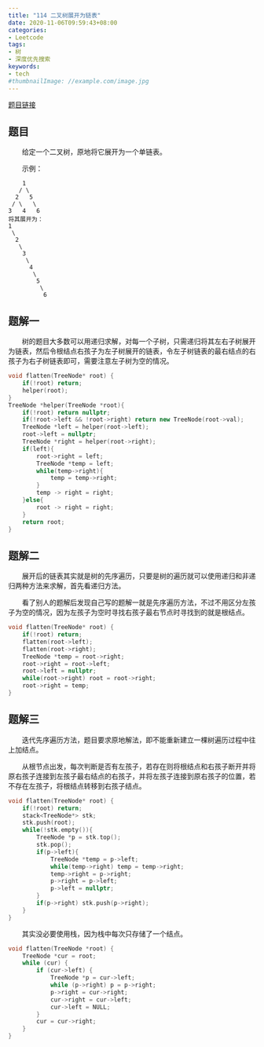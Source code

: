 ```yaml
---
title: "114 二叉树展开为链表"
date: 2020-11-06T09:59:43+08:00
categories:
- Leetcode
tags:
- 树
- 深度优先搜索
keywords:
- tech
#thumbnailImage: //example.com/image.jpg
---
```

[题目链接](https://leetcode-cn.com/problems/flatten-binary-tree-to-linked-list/)
<!--more-->
## 题目
　　给定一个二叉树，原地将它展开为一个单链表。

　　示例：
```
    1
   / \
  2   5
 / \   \
3   4   6
将其展开为：
1
 \
  2
   \
    3
     \
      4
       \
        5
         \
          6
```

## 题解一
　　树的题目大多数可以用递归求解，对每一个子树，只需递归将其左右子树展开为链表，然后令根结点右孩子为左子树展开的链表，令左子树链表的最右结点的右孩子为右子树链表即可，需要注意左子树为空的情况。

```cpp
void flatten(TreeNode* root) {
    if(!root) return;
    helper(root);
}
TreeNode *helper(TreeNode *root){
    if(!root) return nullptr;
    if(!root->left && !root->right) return new TreeNode(root->val);
    TreeNode *left = helper(root->left);
    root->left = nullptr;
    TreeNode *right = helper(root->right);
    if(left){
        root->right = left;
        TreeNode *temp = left;
        while(temp->right){
            temp = temp->right;
        }
        temp -> right = right;
    }else{
        root -> right = right;
    }
    return root;
}
```

## 题解二
　　展开后的链表其实就是树的先序遍历，只要是树的遍历就可以使用递归和非递归两种方法来求解，首先看递归方法。

　　看了别人的题解后发现自己写的题解一就是先序遍历方法，不过不用区分左孩子为空的情况，因为左孩子为空时寻找右孩子最右节点时寻找到的就是根结点。

```cpp
void flatten(TreeNode* root) {
    if(!root) return;
    flatten(root->left);
    flatten(root->right);
    TreeNode *temp = root->right;
    root->right = root->left;
    root->left = nullptr;
    while(root->right) root = root->right;
    root->right = temp;
}
```

## 题解三
　　迭代先序遍历方法，题目要求原地解法，即不能重新建立一棵树遍历过程中往上加结点。

　　从根节点出发，每次判断是否有左孩子，若存在则将根结点和右孩子断开并将原右孩子连接到左孩子最右结点的右孩子，并将左孩子连接到原右孩子的位置，若不存在左孩子，将根结点转移到右孩子结点。

```cpp
void flatten(TreeNode* root) {
    if(!root) return;
    stack<TreeNode*> stk;
    stk.push(root);
    while(!stk.empty()){
        TreeNode *p = stk.top();
        stk.pop();
        if(p->left){
            TreeNode *temp = p->left;
            while(temp->right) temp = temp->right;
            temp->right = p->right;
            p->right = p->left;
            p->left = nullptr;
        }
        if(p->right) stk.push(p->right);
    }
}
```

　　其实没必要使用栈，因为栈中每次只存储了一个结点。
```cpp
void flatten(TreeNode *root) {
    TreeNode *cur = root;
    while (cur) {
        if (cur->left) {
            TreeNode *p = cur->left;
            while (p->right) p = p->right;
            p->right = cur->right;
            cur->right = cur->left;
            cur->left = NULL;
        }
        cur = cur->right;
    }
}
```
